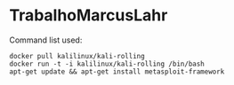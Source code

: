 # TrabalhoMarcusLahr

Command list used:

```
docker pull kalilinux/kali-rolling
docker run -t -i kalilinux/kali-rolling /bin/bash
apt-get update && apt-get install metasploit-framework
```
